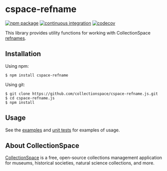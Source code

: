 # cspace-refname


[![npm package](https://img.shields.io/npm/v/cspace-refname.svg)](https://www.npmjs.com/package/cspace-refname)
[![continuous integration](https://github.com/collectionspace/cspace-refname.js/actions/workflows/ci-js.yml/badge.svg?branch=master&event=push)](https://github.com/collectionspace/cspace-refname.js/actions/workflows/ci-js.yml)
[![codecov](https://codecov.io/gh/collectionspace/cspace-refname.js/branch/master/graph/badge.svg?token=MI8Y67Z9EB)](https://codecov.io/gh/collectionspace/cspace-refname.js)

This library provides utility functions for working with CollectionSpace [refnames](https://wiki.collectionspace.org/display/collectionspace/RefName).

## Installation

Using npm:

```
$ npm install cspace-refname
```

Using git:

```
$ git clone https://github.com/collectionspace/cspace-refname.js.git
$ cd cspace-refname.js
$ npm install
```

## Usage

See the [examples](https://github.com/collectionspace/cspace-refname.js/tree/master/examples) and [unit tests](https://github.com/collectionspace/cspace-refname.js/tree/master/test/specs) for examples of usage.

## About CollectionSpace

[CollectionSpace](http://www.collectionspace.org/) is a free, open-source collections management application for museums, historical societies, natural science collections, and more.
